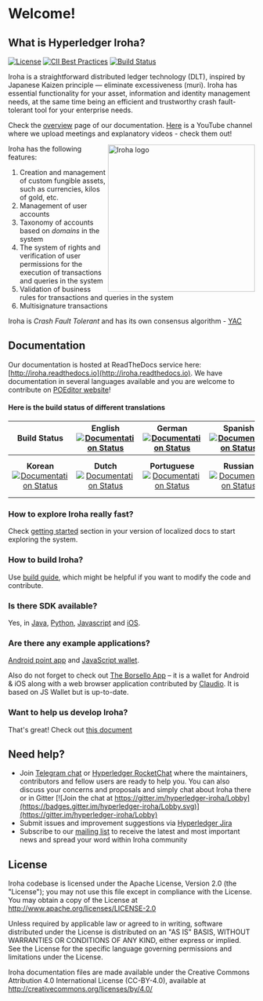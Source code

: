 # Welcome!

## What is Hyperledger Iroha?

[![License](https://img.shields.io/badge/License-Apache%202.0-blue.svg)](https://opensource.org/licenses/Apache-2.0)
[![CII Best Practices](https://bestpractices.coreinfrastructure.org/projects/960/badge)](https://bestpractices.coreinfrastructure.org/projects/960)
[![Build Status](https://jenkins.soramitsu.co.jp/buildStatus/icon?job=iroha/iroha-hyperledger/master)](https://jenkins.soramitsu.co.jp/job/iroha/job/iroha-hyperledger/job/master/)

Iroha is a straightforward distributed ledger technology (DLT), inspired by Japanese Kaizen principle — eliminate excessiveness (muri). 
Iroha has essential functionality for your asset, information and identity management needs, at the same time being an efficient and trustworthy crash fault-tolerant tool for your enterprise needs. 

Check the [overview](http://iroha.readthedocs.io/en/latest/overview.html) page of our documentation.
[Here](https://www.youtube.com/channel/UCYlK9OrZo9hvNYFuf0vrwww) is a YouTube channel where we upload meetings and explanatory videos - check them out! 

<img height="300px" src="docs/image_assets/Iroha_3_sm.png"
 alt="Iroha logo" title="Iroha" align="right" />

Iroha has the following features:
1. Creation and management of custom fungible assets, such as currencies, kilos of gold, etc.
2. Management of user accounts
3. Taxonomy of accounts based on _domains_ in the system
4. The system of rights and verification of user permissions for the execution of transactions and queries in the system
5. Validation of business rules for transactions and queries in the system
6. Multisignature transactions

Iroha is _Crash Fault Tolerant_ and has its own consensus algorithm - [YAC](https://arxiv.org/pdf/1809.00554.pdf) 

## Documentation

Our documentation is hosted at ReadTheDocs service here: [http://iroha.readthedocs.io](http://iroha.readthedocs.io).
We have documentation in several languages available and you are welcome to contribute on [POEditor website](https://poeditor.com/join/project/SFpZw7o33o)!

#### Here is the build status of different translations
<center>
 
| Build Status | **English** <br> [![Documentation Status](https://readthedocs.org/projects/iroha/badge/?version=latest)](https://iroha.readthedocs.io/en/latest/?badge=latest) </br> | **German** <br> [![Documentation Status](https://readthedocs.org/projects/iroha-de/badge/?version=master)](https://iroha.readthedocs.io/de/master/?badge=master) </br> | **Spanish** <br> [![Documentation Status](https://readthedocs.org/projects/iroha-es/badge/?version=latest)](https://iroha.readthedocs.io/es/latest/?badge=latest) </br> | **French** <br> [![Documentation Status](https://readthedocs.org/projects/iroha-fr/badge/?version=latest)](https://iroha.readthedocs.io/fr/latest/?badge=latest) </br> | **Japanese** <br> [![Documentation Status](https://readthedocs.org/projects/iroha-ja/badge/?version=latest)](https://iroha.readthedocs.io/ja/latest/?badge=latest) </br> |
|:---:|:---:|:---:|:---:|:---:|:---:|
| **Korean** <br> [![Documentation Status](https://readthedocs.org/projects/iroha-ko/badge/?version=latest)](https://iroha.readthedocs.io/ko/latest/?badge=latest) </br> | **Dutch** <br> [![Documentation Status](https://readthedocs.org/projects/iroha-nl/badge/?version=latest)](https://iroha.readthedocs.io/nl/latest/?badge=latest) </br> | **Portuguese** <br> [![Documentation Status](https://readthedocs.org/projects/iroha-pt/badge/?version=latest)](https://iroha.readthedocs.io/pt/latest/?badge=latest) </br> | **Russian** <br> [![Documentation Status](https://readthedocs.org/projects/iroha-ru/badge/?version=latest)](https://iroha.readthedocs.io/ru/latest/?badge=latest) </br> | **Ukrainian** <br> [![Documentation Status](https://readthedocs.org/projects/iroha-uk/badge/?version=latest)](https://iroha.readthedocs.io/uk/latest/?badge=latest) </br> | **Simplified Chinese** <br> [![Documentation Status](https://readthedocs.org/projects/iroha-zh/badge/?version=latest)](https://iroha.readthedocs.io/zh_CN/latest/?badge=latest) </br> |

</center>
 
### How to explore Iroha really fast?

Check [getting started](http://iroha.readthedocs.io/en/latest/getting_started/) section in your version of localized docs to start exploring the system.

### How to build Iroha?

Use [build guide](https://iroha.readthedocs.io/en/latest/build/index.html), which might be helpful if you want to modify the code and contribute.

### Is there SDK available?

Yes, in [Java](https://github.com/hyperledger/iroha-java), [Python](https://github.com/hyperledger/iroha-python), [Javascript](https://github.com/hyperledger/iroha-javascript) and [iOS](https://github.com/hyperledger/iroha-ios).

### Are there any example applications?

[Android point app](https://github.com/hyperledger/iroha-android/tree/master/iroha-android-sample) and [JavaScript wallet](https://github.com/soramitsu/iroha-wallet-js).

Also do not forget to check out [The Borsello App](https://github.com/claudiocandio/borsello) – it is a wallet for Android & iOS along with a web browser application contributed by [Claudio](https://github.com/claudiocandio).
It is based on JS Wallet but is up-to-date.

### Want to help us develop Iroha?

That's great! 
Check out [this document](https://github.com/hyperledger/iroha/blob/master/CONTRIBUTING.rst)

## Need help?

* Join [Telegram chat](https://t.me/hyperledgeriroha) or [Hyperledger RocketChat](https://chat.hyperledger.org/channel/iroha) where the maintainers, contributors and fellow users are ready to help you. 
You can also discuss your concerns and proposals and simply chat about Iroha there or in Gitter [![Join the chat at https://gitter.im/hyperledger-iroha/Lobby](https://badges.gitter.im/hyperledger-iroha/Lobby.svg)](https://gitter.im/hyperledger-iroha/Lobby)
* Submit issues and improvement suggestions via [Hyperledger Jira](https://jira.hyperledger.org/secure/CreateIssue!default.jspa) 
* Subscribe to our [mailing list](https://lists.hyperledger.org/g/iroha) to receive the latest and most important news and spread your word within Iroha community

## License

Iroha codebase is licensed under the Apache License,
Version 2.0 (the "License"); you may not use this file except
in compliance with the License. You may obtain a copy of the
License at http://www.apache.org/licenses/LICENSE-2.0

Unless required by applicable law or agreed to in writing, software
distributed under the License is distributed on an "AS IS" BASIS,
WITHOUT WARRANTIES OR CONDITIONS OF ANY KIND, either express or implied.
See the License for the specific language governing permissions and
limitations under the License.

Iroha documentation files are made available under the Creative Commons
Attribution 4.0 International License (CC-BY-4.0), available at
http://creativecommons.org/licenses/by/4.0/
